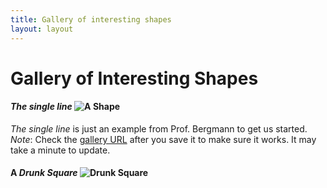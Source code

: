```yaml
---
title: Gallery of interesting shapes
layout: layout
---
```


# Gallery of Interesting Shapes



#### *The single line* ![A Shape](http://UW-GEOG458-Winter2016.github.io/galleries/shapes/lrb9-gallery.svg)
*The single line* is just an example from Prof. Bergmann to get us started.
*Note*: Check the [gallery URL](http://UW-GEOG458-Winter2016.github.io/shapes.html) after you save it to make sure it works. It may take a minute to update.

#### A *Drunk Square* ![Drunk Square](http://UW-GEOG458-Winter2016.github.io/galleries/shapes/Hardy.svg)
